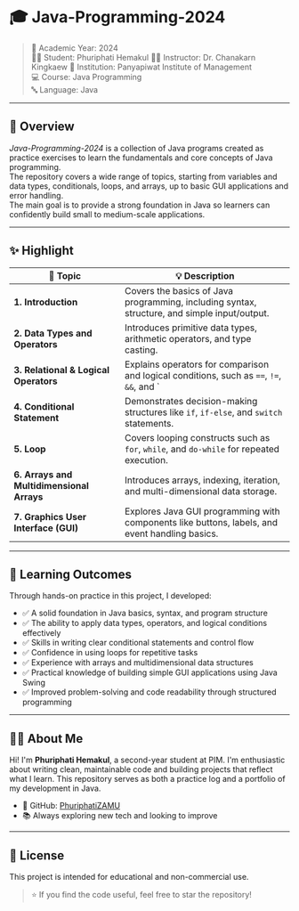# 🎓 Java-Programming-2024

> 📅 Academic Year: 2024  
> 👨‍🎓 Student: Phuriphati Hemakul
> 🧑‍🏫 Instructor: Dr. Chanakarn Kingkaew
> 🏫 Institution: Panyapiwat Institute of Management  
> 💻 Course: Java Programming  
> 🔤 Language: Java

---

## 📖 Overview

*Java-Programming-2024* is a collection of Java programs created as practice exercises to learn the fundamentals and core concepts of Java programming.  
The repository covers a wide range of topics, starting from variables and data types, conditionals, loops, and arrays, up to basic GUI applications and error handling.  
The main goal is to provide a strong foundation in Java so learners can confidently build small to medium-scale applications.

---

## ✨ Highlight

| 🔢 **Topic**                        | 💡 **Description**                                                                                   |
| ----------------------------------- | --------------------------------------------------------------------------------------------------- |
| **1. Introduction**                 | Covers the basics of Java programming, including syntax, structure, and simple input/output.         |
| **2. Data Types and Operators**     | Introduces primitive data types, arithmetic operators, and type casting.                             |
| **3. Relational & Logical Operators** | Explains operators for comparison and logical conditions, such as `==`, `!=`, `&&`, and `||`.        |
| **4. Conditional Statement**        | Demonstrates decision-making structures like `if`, `if-else`, and `switch` statements.                |
| **5. Loop**                         | Covers looping constructs such as `for`, `while`, and `do-while` for repeated execution.             |
| **6. Arrays and Multidimensional Arrays** | Introduces arrays, indexing, iteration, and multi-dimensional data storage.                          |
| **7. Graphics User Interface (GUI)** | Explores Java GUI programming with components like buttons, labels, and event handling basics.        |

---

## 🎯 Learning Outcomes

Through hands-on practice in this project, I developed:

- ✅ A solid foundation in Java basics, syntax, and program structure  
- ✅ The ability to apply data types, operators, and logical conditions effectively  
- ✅ Skills in writing clear conditional statements and control flow  
- ✅ Confidence in using loops for repetitive tasks  
- ✅ Experience with arrays and multidimensional data structures  
- ✅ Practical knowledge of building simple GUI applications using Java Swing  
- ✅ Improved problem-solving and code readability through structured programming  
---

## 🙋‍♂️ About Me

Hi! I'm **Phuriphati Hemakul**, a second-year student at PIM. I'm enthusiastic about writing clean, maintainable code and building projects that reflect what I learn. This repository serves as both a practice log and a portfolio of my development in Java.

- 🔗 GitHub: [PhuriphatiZAMU](https://github.com/PhuriphatiZAMU)  
- 📚 Always exploring new tech and looking to improve

---

## 📜 License

This project is intended for educational and non-commercial use.

> ⭐ If you find the code useful, feel free to star the repository!

